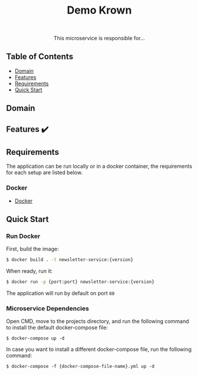 <h1 align="center">  Demo Krown </h1> <br>

<p align="center">
  This microservice is responsible for...
</p>

## Table of Contents

- [Domain](#introduction)
- [Features](#features)
- [Requirements](#requirements)
- [Quick Start](#quick-start)

## Domain




## Features :heavy_check_mark:



## Requirements
The application can be run locally or in a docker container, the requirements for each setup are listed below.

### Docker
* [Docker](https://www.docker.com/get-docker)

## Quick Start 
### Run Docker

First, build the image:
```bash
$ docker build . -t newsletter-service:{version}
```

When ready, run it:
```bash
$ docker run -p {port:port} newsletter-service:{version}
```

The application will run by default on port `80`

### Microservice Dependencies
Open CMD, move to the projects directory, and run the following command to install the default docker-compose file:
```
$ docker-compose up -d
```

In case you want to install a different docker-compose file, run the following command:
```
$ docker-compose -f {docker-compose-file-name}.yml up -d
